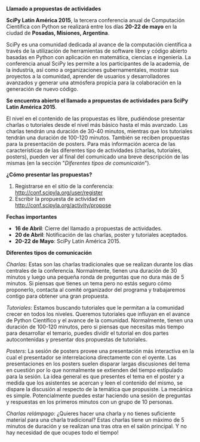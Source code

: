 ﻿**Llamado a propuestas de actividades**

**SciPy Latin América 2015**, la tercera conferencia anual de Computación
Científica con Python se realizará entre los días **20-22 de mayo** en la
ciudad de **Posadas, Misiones, Argentina**.

SciPy es una comunidad dedicada al avance de la computación científica
a través de la utilización de herramientas de
software libre y código abierto basadas en Python con aplicación en matemática, ciencias
e ingeniería. La conferencia anual SciPy les permite a los participantes de
la academia, de la industria, así como a organizaciones gubernamentales, mostrar
sus proyectos a la comunidad, aprender de usuarios y desarrolladores avanzados
y generar una atmósfera propicia para la colaboración en la generación de nuevo código.

**Se encuentra abierto el llamado a propuestas de actividades para SciPy Latin
América 2015**.

El nivel en el contenido de las propuestas es libre, pudiéndose presentar
charlas o tutoriales desde el nivel más básico hasta el más avanzado.
Las charlas tendrán una duración de 30-40 minutos, mientras que los tutoriales
tendrán una duración de 100-120 minutos. También se reciben propuestas para
la presentación de posters.
Para más información acerca de las características de las diferentes tipo de
actividades (charlas, tutoriales, posters), pueden ver al final del comunicado una breve
descripción de las mismas (en la sección "*Diferentes tipos de comunicaión*").

**¿Cómo presentar las propuestas?**

1. Registrarse en el sitio de la conferencia: <http://conf.scipyla.org/user/register>
2. Escribir la propuesta de actividad en <http://conf.scipyla.org/activity/propose>

**Fechas importantes**

- **16 de Abril**: Cierre del llamado a propuestas de actividades.
- **20 de Abril**: Notificación de las charlas, poster y tutoriales aceptados.
- **20-22 de Mayo**: SciPy Latin América 2015.

**Diferentes tipos de comunicación**

*Charlas*: Estas son las charlas tradicionales que se realizan durante los días
centrales de la conferencia. Normalmente, tienen una duración de 30 minutos y
luego una pequeña ronda de preguntas que no dura más de 5 minutos. Si piensas
que tienes un tema pero no estás seguro cómo proponerlo, contacta al comité
organizador del programa y trabajaremos contigo para obtener una gran propuesta.

*Tutoriales*: Estamos buscando tutoriales que le permitan a la comunidad crecer
en todos los niveles. Queremos tutoriales que influyan en el avance de Python
Científico y el avance de la comunidad. Normalmente, tienen una duración de
100-120 minutos, pero si piensas que necesitas más tiempo para desarrollar el
temario, puedes dividir el tutorial en dos partes autocontenidas y presentar dos
propuestas de tutoriales.

*Posters*: La sesión de posters provee una presentación más interactiva en la
cual el presentador se interrelaciona directamente con el oyente. Las
presentaciones en los posters suelen disparar largas discusiones del tema en
cuestión por lo que normalmente se extienden del tiempo estipulado para la sesión.
La idea general es que presentes el tema en el poster y a medida que los asistentes
se acercan y leen el contenido del mismo, se dispare la discusión al respecto de
la temática que propusiste. La mecánica es simple. Potencialmente puedes estar
haciendo una sesión de preguntas y respuestas en los primeros minutos con un
grupo de 10 personas.

*Charlas relámpago*: ¿Quieres hacer una charla y no tienes suficiente material
para una charla tradicional? Estas charlas tiene un máximo de 5 minutos de
duración y se realizan una tras otra en el salón principal. Y no hay necesidad
de que ocupes todo el tiempo!

